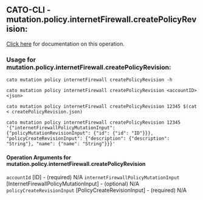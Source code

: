 
## CATO-CLI - mutation.policy.internetFirewall.createPolicyRevision:
[Click here](https://api.catonetworks.com/documentation/#mutation-createPolicyRevision) for documentation on this operation.

### Usage for mutation.policy.internetFirewall.createPolicyRevision:

`cato mutation policy internetFirewall createPolicyRevision -h`

`cato mutation policy internetFirewall createPolicyRevision <accountID> <json>`

`cato mutation policy internetFirewall createPolicyRevision 12345 $(cat < createPolicyRevision.json)`

`cato mutation policy internetFirewall createPolicyRevision 12345 '{"internetFirewallPolicyMutationInput": {"policyMutationRevisionInput": {"id": {"id": "ID"}}}, "policyCreateRevisionInput": {"description": {"description": "String"}, "name": {"name": "String"}}}'`

#### Operation Arguments for mutation.policy.internetFirewall.createPolicyRevision ####
`accountId` [ID] - (required) N/A 
`internetFirewallPolicyMutationInput` [InternetFirewallPolicyMutationInput] - (optional) N/A 
`policyCreateRevisionInput` [PolicyCreateRevisionInput] - (required) N/A 
